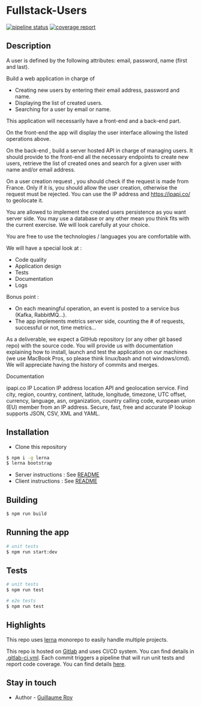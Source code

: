 # Fullstack-Users

[![pipeline status](https://gitlab.com/guillaume.roy/fullstack-users/badges/master/pipeline.svg)](https://gitlab.com/guillaume.roy/fullstack-users/-/commits/master)
[![coverage report](https://gitlab.com/guillaume.roy/fullstack-users/badges/master/coverage.svg)](https://gitlab.com/guillaume.roy/fullstack-users/-/commits/master)

## Description 

A user is defined by the following attributes: email, password, name (first and last).

Build a web application in charge of

- Creating new users by entering their email address, password and name.
- Displaying the list of created users.
- Searching for a user by email or name.

This application will necessarily have a front-end and a back-end part.

On the front-end the app will display the user interface allowing the listed operations above.

On the back-end , build a server hosted API in charge of managing users. It should provide to
the front-end all the necessary endpoints to create new users, retrieve the list of created ones
and search for a given user with name and/or email address.

On a user creation request , you should check if the request is made from France. Only if it is,
you should allow the user creation, otherwise the request must be rejected. You can use the IP
address and https://ipapi.co/ to geolocate it.

You are allowed to implement the created users persistence as you want server side. You
may use a database or any other mean you think fits with the current exercise. We will look
carefully at your choice.

You are free to use the technologies / languages you are comfortable with.

We will have a special look at :

- Code quality
- Application design
- Tests
- Documentation
- Logs

Bonus point :

- On each meaningful operation, an event is posted to a service bus (Kafka, RabbitMQ…).
- The app implements metrics server side, counting the # of requests, successful or not,
time metrics...

As a deliverable, we expect a GitHub repository (or any other git based repo) with the source
code. You will provide us with documentation explaining how to install, launch and test the
application on our machines (we use MacBook Pros, so please think linux/bash and not
windows/cmd). We will appreciate having the history of commits and merges.

Documentation

ipapi.co
IP Location
IP address location API and geolocation service. Find city, region, country, continent, latitude,
longitude, timezone, UTC offset, currency, language, asn, organization, country calling code,
european union (EU) member from an IP address. Secure, fast, free and accurate IP lookup
supports JSON, CSV, XML and YAML.

## Installation

* Clone this repository

```bash
$ npm i -g lerna
$ lerna bootstrap
```
* Server instructions : See [README](packages\server\README.md)
* Client instructions : See [README](packages\client\README.md)

## Building

```bash
$ npm run build
```

## Running the app

```bash
# unit tests
$ npm run start:dev
```

## Tests

```bash
# unit tests
$ npm run test

# e2e tests
$ npm run test
```

## Highlights

This repo uses [lerna](https://github.com/lerna/lerna) monorepo to easily handle multiple projects.

This repo is hosted on [Gitlab](https://gitlab.com/guillaume.roy/fullstack-users) and uses CI/CD system.
You can find details in [.gitlab-ci.yml](.gitlab-ci.yml). Each commit triggers a pipeline that will run unit tests and report code coverage. You can find details [here](https://gitlab.com/guillaume.roy/fullstack-users/-/pipelines).

## Stay in touch

- Author - [Guillaume Roy](https://github.com/guillaume-roy)